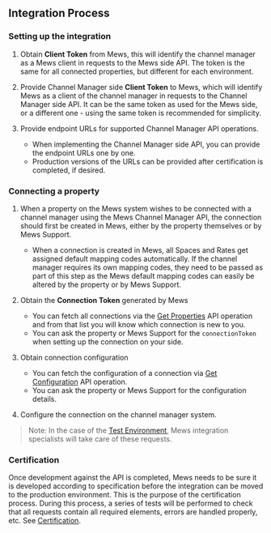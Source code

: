 ## Integration Process

### Setting up the integration

1. Obtain **Client Token** from Mews, this will identify the channel manager as a Mews client in requests to the Mews side API.
The token is the same for all connected properties, but different for each environment.

2. Provide Channel Manager side **Client Token** to Mews, which will identify Mews as a client of the channel manager in requests to the Channel Manager side API.
It can be the same token as used for the Mews side, or a different one - using the same token is recommended for simplicity.

3. Provide endpoint URLs for supported Channel Manager API operations.
   * When implementing the Channel Manager side API, you can provide the endpoint URLs one by one.
   * Production versions of the URLs can be provided after certification is completed, if desired.

### Connecting a property

1. When a property on the Mews system wishes to be connected with a channel manager using the Mews Channel Manager API, the connection should first be created in Mews, either by the property themselves or by Mews Support.
   * When a connection is created in Mews, all Spaces and Rates get assigned default mapping codes automatically.
   If the channel manager requires its own mapping codes, they need to be passed as part of this step as the Mews default mapping codes can easily be altered by the property or by Mews Support.

2. Obtain the **Connection Token** generated by Mews
   * You can fetch all connections via the [Get Properties](../mews-operations/configuration.md#get-properties) API operation and from that list you will know which connection is new to you.
   * You can ask the property or Mews Support for the `connectionToken` when setting up the connection on your side.

3. Obtain connection configuration
   * You can fetch the configuration of a connection via [Get Configuration](../mews-operations/configuration.md#get-configuration) API operation.
   * You can ask the property or Mews Support for the configuration details.

4. Configure the connection on the channel manager system.

> Note: In the case of the [Test Environment](../mews-operations/README.md#test-environment), Mews integration specialists will take care of these requests.

### Certification

Once development against the API is completed, Mews needs to be sure it is developed according to specification before the integration can be moved to the production environment.
This is the purpose of the certification process. During this process, a series of tests will be performed to check that all requests contain all required elements, errors are handled properly, etc.
See [Certification](../certification/README.md).
